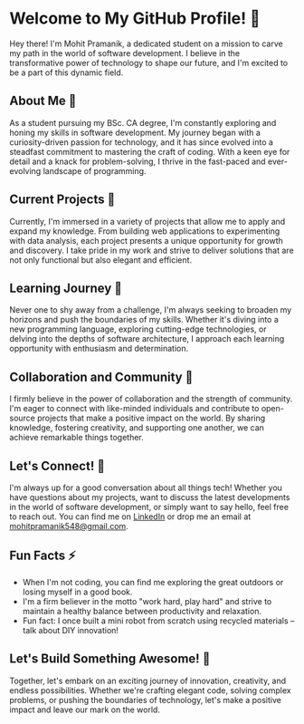 # Welcome to My GitHub Profile! 👋

Hey there! I'm Mohit Pramanik, a dedicated student on a mission to carve my path in the world of software development. I believe in the transformative power of technology to shape our future, and I'm excited to be a part of this dynamic field.

## About Me 🌟

As a student pursuing my BSc. CA degree, I'm constantly exploring and honing my skills in software development. My journey began with a curiosity-driven passion for technology, and it has since evolved into a steadfast commitment to mastering the craft of coding. With a keen eye for detail and a knack for problem-solving, I thrive in the fast-paced and ever-evolving landscape of programming.

## Current Projects 🔭

Currently, I'm immersed in a variety of projects that allow me to apply and expand my knowledge. From building web applications to experimenting with data analysis, each project presents a unique opportunity for growth and discovery. I take pride in my work and strive to deliver solutions that are not only functional but also elegant and efficient.

## Learning Journey 🌱

Never one to shy away from a challenge, I'm always seeking to broaden my horizons and push the boundaries of my skills. Whether it's diving into a new programming language, exploring cutting-edge technologies, or delving into the depths of software architecture, I approach each learning opportunity with enthusiasm and determination.

## Collaboration and Community 👯

I firmly believe in the power of collaboration and the strength of community. I'm eager to connect with like-minded individuals and contribute to open-source projects that make a positive impact on the world. By sharing knowledge, fostering creativity, and supporting one another, we can achieve remarkable things together.

## Let's Connect! 💬

I'm always up for a good conversation about all things tech! Whether you have questions about my projects, want to discuss the latest developments in the world of software development, or simply want to say hello, feel free to reach out. You can find me on [LinkedIn](https://www.linkedin.com/in/mohit-kumar-pramanik-498808271/) or drop me an email at [mohitpramanik548@gmail.com](mailto:mohitpramanik548@gmail.com).

## Fun Facts ⚡

- When I'm not coding, you can find me exploring the great outdoors or losing myself in a good book.
- I'm a firm believer in the motto "work hard, play hard" and strive to maintain a healthy balance between productivity and relaxation.
- Fun fact: I once built a mini robot from scratch using recycled materials – talk about DIY innovation!

## Let's Build Something Awesome! 🚀

Together, let's embark on an exciting journey of innovation, creativity, and endless possibilities. Whether we're crafting elegant code, solving complex problems, or pushing the boundaries of technology, let's make a positive impact and leave our mark on the world.
